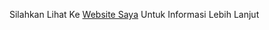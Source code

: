 Silahkan Lihat Ke
[Website Saya](https://abdulalikomaludin.000webhostapp.com/)
Untuk Informasi Lebih Lanjut